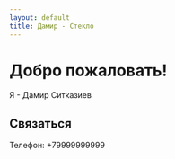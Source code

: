 ```yaml
---
layout: default
title: Дамир - Стекло
---
```


# Добро пожаловать!

Я - Дамир Ситказиев

## Связаться
Телефон: +79999999999
